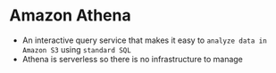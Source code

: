 # Amazon Athena

- An interactive query service that makes it easy to `analyze data in Amazon S3` using `standard SQL`
- Athena is serverless so there is no infrastructure to manage
